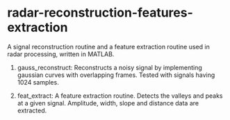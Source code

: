 radar-reconstruction-features-extraction
========================================

A signal reconstruction routine and a feature extraction routine used in radar processing, written in MATLAB.

1) gauss_reconstruct: Reconstructs a noisy signal by implementing gaussian curves with overlapping frames. Tested with signals having 1024 samples.

2) feat_extract: A feature extraction routine. Detects the valleys and peaks at a given signal. Amplitude, width, slope and distance data are extracted.
